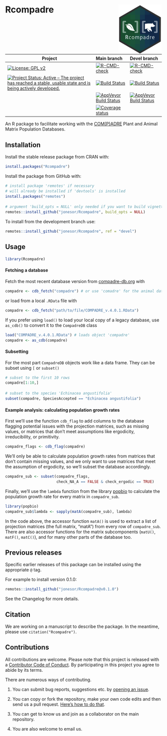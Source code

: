 
<!-- README.md is generated from README.Rmd. Please edit that file -->

# Rcompadre <img src="man/figures/logo_rcompadre.png" height="160px" align="right" />

<!--- Continuous integration badges --->

<!--- BE CAREFUL WITH THE FORMATTING --->

| Project                                                                                                                                                                                                | Main branch                                                                                                                                                                | Devel branch                                                                                                                                                                             |
| ------------------------------------------------------------------------------------------------------------------------------------------------------------------------------------------------------ | :------------------------------------------------------------------------------------------------------------------------------------------------------------------------- | :--------------------------------------------------------------------------------------------------------------------------------------------------------------------------------------- |
| [![License: GPL v2](https://img.shields.io/badge/License-GPL%20v2-blue.svg)](https://www.gnu.org/licenses/old-licenses/gpl-2.0.en.html)                                                                | [![R-CMD-check](https://github.com/jonesor/Rcompadre/actions/workflows/main_check.yaml/badge.svg)](https://github.com/jonesor/Rcompadre/actions/workflows/main_check.yaml) | [![R-CMD-check](https://github.com/jonesor/Rcompadre/actions/workflows/devel_build_check.yaml/badge.svg)](https://github.com/jonesor/Rcompadre/actions/workflows/devel_build_check.yaml) |
| [![Project Status: Active – The project has reached a stable, usable state and is being actively developed.](https://www.repostatus.org/badges/latest/active.svg)](https://www.repostatus.org/#active) | [![Build Status](https://travis-ci.org/jonesor/Rcompadre.svg?branch=main)](https://travis-ci.org/jonesor/Rcompadre)                                                        | [![Build Status](https://travis-ci.org/jonesor/Rcompadre.svg?branch=main)](https://travis-ci.org/jonesor/Rcompadre)                                                                      |
|                                                                                                                                                                                                        | [![AppVeyor Build Status](https://ci.appveyor.com/api/projects/status/github/jonesor/Rcompadre?branch=main&svg=true)](https://ci.appveyor.com/project/jonesor/Rcompadre)   | [![AppVeyor Build Status](https://ci.appveyor.com/api/projects/status/github/jonesor/Rcompadre?branch=devel&svg=true)](https://ci.appveyor.com/project/jonesor/Rcompadre)                |
|                                                                                                                                                                                                        | [![Coverage status](https://codecov.io/gh/jonesor/Rcompadre/branch/devel/graph/badge.svg)](https://codecov.io/github/jonesor/Rcompadre?branch=main)                        |                                                                                                                                                                                          |

<!--- Continuous Integration Badges End --->

An R package to facilitate working with the
[COM(P)ADRE](https://compadre-db.org/) Plant and Animal Matrix
Population Databases.

## Installation

Install the stable release package from CRAN with:

``` r
install.packages("Rcompadre")
```

Install the package from GitHub with:

``` r
# install package 'remotes' if necessary
# will already be installed if 'devtools' is installed
install.packages("remotes") 

# argument 'build_opts = NULL' only needed if you want to build vignettes
remotes::install_github("jonesor/Rcompadre", build_opts = NULL)
```

To install from the development branch use:

``` r
remotes::install_github("jonesor/Rcompadre", ref = "devel")
```

## Usage

``` r
library(Rcompadre)
```

#### Fetching a database

Fetch the most recent database version from
[compadre-db.org](https://compadre-db.org/) with

``` r
compadre <- cdb_fetch("compadre") # or use 'comadre' for the animal database
```

or load from a local `.RData` file with

``` r
compadre <- cdb_fetch("path/to/file/COMPADRE_v.4.0.1.RData")
```

If you prefer using `load()` to load your local copy of a legacy
database, use `as_cdb()` to convert it to the `CompadreDB` class

``` r
load("COMPADRE_v.4.0.1.RData") # loads object 'compadre'
compadre <- as_cdb(compadre)
```

#### Subsetting

For the most part `CompadreDB` objects work like a data frame. They can
be subset using `[` or `subset()`

``` r
# subset to the first 10 rows
compadre[1:10,]

# subset to the species 'Echinacea angustifolia'
subset(compadre, SpeciesAccepted == "Echinacea angustifolia")
```

#### Example analysis: calculating population growth rates

First we’ll use the function `cdb_flag` to add columns to the database
flagging potential issues with the projection matrices, such as missing
values, or matrices that don’t meet assumptions like ergodicity,
irreducibility, or primitivity.

``` r
compadre_flags <- cdb_flag(compadre)
```

We’ll only be able to calculate population growth rates from matrices
that don’t contain missing values, and we only want to use matrices that
meet the assumption of ergodicity, so we’ll subset the database
accordingly.

``` r
compadre_sub <- subset(compadre_flags,
                       check_NA_A == FALSE & check_ergodic == TRUE)
```

Finally, we’ll use the `lambda` function from the library
[popbio](https://github.com/cstubben/popbio) to calculate the population
growth rate for every matrix in `compadre_sub`.

``` r
library(popbio)
compadre_sub$lambda <- sapply(matA(compadre_sub), lambda)
```

In the code above, the accessor function `matA()` is used to extract a
list of projection matrices (the full matrix, “matA”) from every row of
`compadre_sub`. There are also accessor functions for the matrix
subcomponents (`matU()`, `matF()`, `matC()`), and for many other parts
of the database too.

## Previous releases

Specific earlier releases of this package can be installed using the
appropriate `@` tag.

For example to install version 0.1.0:

``` r
remotes::install_github("jonesor/Rcompadre@v0.1.0")
```

See the Changelog for more details.

## Citation

We are working on a manuscript to describe the package. In the meantime,
please use `citation("Rcompadre")`.

## Contributions

All contributions are welcome. Please note that this project is released
with a [Contributor Code of Conduct](CODE_OF_CONDUCT.md). By
participating in this project you agree to abide by its terms.

There are numerous ways of contributing.

1.  You can submit bug reports, suggestions etc. by [opening an
    issue](https://github.com/jonesor/Rcompadre/issues).

2.  You can copy or fork the repository, make your own code edits and
    then send us a pull request. [Here’s how to do
    that](https://jarv.is/notes/how-to-pull-request-fork-github/).

3.  You can get to know us and join as a collaborator on the main
    repository.

4.  You are also welcome to email us.
